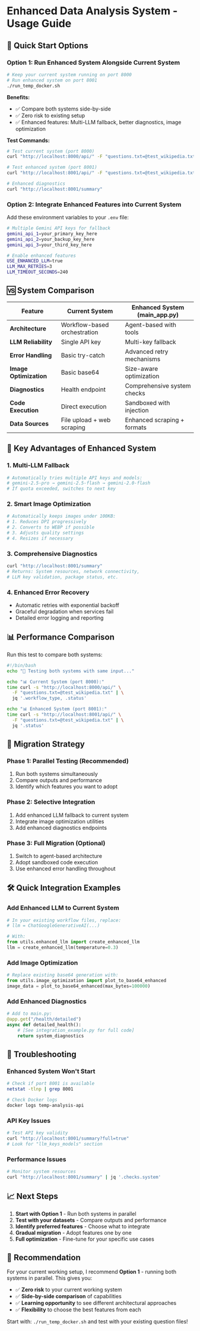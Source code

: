 # Enhanced Data Analysis System - Usage Guide

## 🚀 Quick Start Options

### Option 1: Run Enhanced System Alongside Current System

```bash
# Keep your current system running on port 8000
# Run enhanced system on port 8001
./run_temp_docker.sh
```

**Benefits:**
- ✅ Compare both systems side-by-side
- ✅ Zero risk to existing setup
- ✅ Enhanced features: Multi-LLM fallback, better diagnostics, image optimization

**Test Commands:**
```bash
# Test current system (port 8000)
curl "http://localhost:8000/api/" -F "questions.txt=@test_wikipedia.txt"

# Test enhanced system (port 8001) 
curl "http://localhost:8001/api/" -F "questions.txt=@test_wikipedia.txt"

# Enhanced diagnostics
curl "http://localhost:8001/summary"
```

### Option 2: Integrate Enhanced Features into Current System

Add these environment variables to your `.env` file:
```bash
# Multiple Gemini API keys for fallback
gemini_api_1=your_primary_key_here
gemini_api_2=your_backup_key_here
gemini_api_3=your_third_key_here

# Enable enhanced features
USE_ENHANCED_LLM=true
LLM_MAX_RETRIES=3
LLM_TIMEOUT_SECONDS=240
```

## 🆚 **System Comparison**

| Feature | Current System | Enhanced System (main_app.py) |
|---------|---------------|---------------------------|
| **Architecture** | Workflow-based orchestration | Agent-based with tools |
| **LLM Reliability** | Single API key | Multi-key fallback |
| **Error Handling** | Basic try-catch | Advanced retry mechanisms |
| **Image Optimization** | Basic base64 | Size-aware optimization |
| **Diagnostics** | Health endpoint | Comprehensive system checks |
| **Code Execution** | Direct execution | Sandboxed with injection |
| **Data Sources** | File upload + web scraping | Enhanced scraping + formats |

## 🔧 **Key Advantages of Enhanced System**

### 1. **Multi-LLM Fallback**
```python
# Automatically tries multiple API keys and models:
# gemini-2.5-pro → gemini-2.5-flash → gemini-2.0-flash
# If quota exceeded, switches to next key
```

### 2. **Smart Image Optimization**
```python
# Automatically keeps images under 100KB:
# 1. Reduces DPI progressively
# 2. Converts to WEBP if possible  
# 3. Adjusts quality settings
# 4. Resizes if necessary
```

### 3. **Comprehensive Diagnostics**
```bash
curl "http://localhost:8001/summary"
# Returns: System resources, network connectivity, 
# LLM key validation, package status, etc.
```

### 4. **Enhanced Error Recovery**
- Automatic retries with exponential backoff
- Graceful degradation when services fail
- Detailed error logging and reporting

## 📊 **Performance Comparison**

Run this test to compare both systems:

```bash
#!/bin/bash
echo "🧪 Testing both systems with same input..."

echo "📊 Current System (port 8000):"
time curl -s "http://localhost:8000/api/" \
  -F "questions.txt=@test_wikipedia.txt" | \
  jq '.workflow_type, .status'

echo "📊 Enhanced System (port 8001):"  
time curl -s "http://localhost:8001/api/" \
  -F "questions.txt=@test_wikipedia.txt" | \
  jq '.status'
```

## 🔄 **Migration Strategy**

### Phase 1: Parallel Testing (Recommended)
1. Run both systems simultaneously
2. Compare outputs and performance
3. Identify which features you want to adopt

### Phase 2: Selective Integration
1. Add enhanced LLM fallback to current system
2. Integrate image optimization utilities
3. Add enhanced diagnostics endpoints

### Phase 3: Full Migration (Optional)
1. Switch to agent-based architecture
2. Adopt sandboxed code execution
3. Use enhanced error handling throughout

## 🛠️ **Quick Integration Examples**

### Add Enhanced LLM to Current System
```python
# In your existing workflow files, replace:
# llm = ChatGoogleGenerativeAI(...)

# With:
from utils.enhanced_llm import create_enhanced_llm
llm = create_enhanced_llm(temperature=0.3)
```

### Add Image Optimization
```python
# Replace existing base64 generation with:
from utils.image_optimization import plot_to_base64_enhanced
image_data = plot_to_base64_enhanced(max_bytes=100000)
```

### Add Enhanced Diagnostics
```python
# Add to main.py:
@app.get("/health/detailed")
async def detailed_health():
    # [See integration_example.py for full code]
    return system_diagnostics
```

## 🚨 **Troubleshooting**

### Enhanced System Won't Start
```bash
# Check if port 8001 is available
netstat -tlnp | grep 8001

# Check Docker logs
docker logs temp-analysis-api
```

### API Key Issues
```bash
# Test API key validity
curl "http://localhost:8001/summary?full=true"
# Look for "llm_keys_models" section
```

### Performance Issues
```bash
# Monitor system resources
curl "http://localhost:8001/summary" | jq '.checks.system'
```

## 📈 **Next Steps**

1. **Start with Option 1** - Run both systems in parallel
2. **Test with your datasets** - Compare outputs and performance
3. **Identify preferred features** - Choose what to integrate
4. **Gradual migration** - Adopt features one by one
5. **Full optimization** - Fine-tune for your specific use cases

## 🎯 **Recommendation**

For your current working setup, I recommend **Option 1** - running both systems in parallel. This gives you:

- ✅ **Zero risk** to your current working system
- ✅ **Side-by-side comparison** of capabilities
- ✅ **Learning opportunity** to see different architectural approaches
- ✅ **Flexibility** to choose the best features from each

Start with: `./run_temp_docker.sh` and test with your existing question files!
